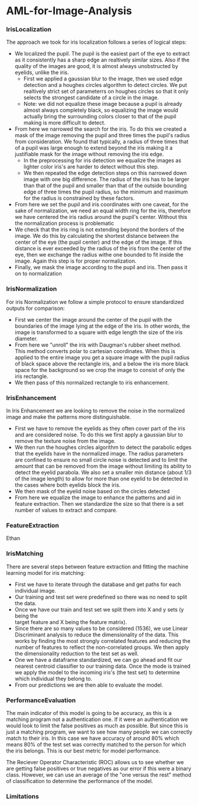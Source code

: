 # AML-for-Image-Analysis

### IrisLocalization

The approach we took for iris localization follows a series of logical steps:

- We localized the pupil. The pupil is the easiest part of the eye to extract 
as it consistently has a sharp edge an realtively similar sizes. Also if the 
quality of the images are good, it is almost always unobstructed by eyelids,
unlike the iris. 
  - First we applied a gaussian blur to the image, then we used edge detection
  and a houghes circles algorithm to detect circles. We put realtively strict 
  set of parameterrs on houghes circles so that it only selects the strongest 
  candidate of a circle in the image.
  - Note: we did not equalize these image because a pupil is already almost always 
  completely black, so equalizing the image would actually bring the surrounding
  colors closer to that of the pupil making is more difficult to detect.
- From here we narrowed the search for the iris. To do this we created a mask of the
image removing the pupil and three times the pupil's radius from consideration. 
We found that typically, a radius of three times that of a pupil was large enough 
to extend beyond the iris making it a justifiable mask for the image without 
removing the iris edge.
  - In the preprocessing for iris detection we equalize the images as lighter color 
  iris's are harder to detect without this step.
  - We then repeated the edge detection steps on this narrowed down image with one 
  big difference. The radius of the iris has to be larger than that of the pupil and 
  smaller than that of the outside bounding edge of three times the pupil radius,
  so the minimum and maximum for the radius is constrained by these factors.
- From here we set the pupil and iris coordinates with one caveat, for the sake
of normalization, we need an equal width ring for the iris, therefore we have centered
the iris radius around the pupil's center. Without this the normalization process
is problematic
- We check that the iris ring is not extending beyond the borders of the 
image. We do this by calculating the shortest distance between the center of the
eye (the pupil center) and the edge of the image. If this distance is ever exceeded 
by the radius of the iris from the center of the eye, then we exchange the radius 
withe one bounded to fit inside the image. Again this step is for proper 
normalization.
- Finally, we mask the image according to the pupil and iris. Then pass it on 
to normalization

### IrisNormalization

For iris Normalization we follow a simple protocol to ensure standardized outputs for
comparison:

- First we center the image around the center of the pupil with the boundaries of 
the image lying at the edge of the iris. In other words, the image is transformed 
to a square with edge length the size of the iris diameter.
- From here we "unroll" the iris with Daugman's rubber sheet method. This method
converts polar to cartesian coordinates. When this is applied to the entire image you
get a square image with the pupil radius of black space above the rectangle iris,
and a below the iris more black space for the background so we crop the image to
consist of only the iris rectangle.
- We then pass of this normalized rectangle to iris enhancement.

### IrisEnhancement

In Iris Enhancement we are looking to remove the noise in the normalized image
and make the patterns more distinguishable.

- First we have to remove the eyelids as they often cover part of the iris and 
are considered noise. To do this we first apply a gaussian blur to remove the 
texture noise from the image.
- We then run the houghes circles algorithm to detect the parabolic edges 
that the eyelids have in the normalized image. The radius parameters are confined
to ensure no small circle noise is detected and to limit the amount that can 
be removed from the image without limiting its ability to detect the eyelid
parabola. We also set a smaller min distance (about 1/3 of the image length)
to allow for more than one eyelid to be detected in the cases where both eyelids
block the iris.
- We then mask of the eyelid noise based on the circles detected
- From here we equalize the image to enhance the patterns and aid in feature 
extraction. Then we standardize the size so that there is a set number of values
to extract and compare.

### FeatureExtraction

Ethan

### IrisMatching

There are several steps between feature extraction and fitting the machine learning
model for iris matching:

- First we have to iterate through the database and get paths for each individual image. 
- Our training and test set were predefined so there was no need to split the data.
- Once we have our train and test set we split them into X and y sets (y being the  
target feature and X being the feature matrix).
- Since there are so many values to be considered (1536), we use Linear Discriminant analysis
to reduce the dimensionality of the data. This works by finding the most strongly correlated
features and reducing the number of features to reflect the non-correlated groups. We then
apply the dimensionality reduction to the test set as well.
- One we have a dataframe standardized, we can go ahead and fit our nearest centroid classifier
to our training data. Once the mode is trained we apply the model to the incoming iris's (the
test set) to determine which individual they belong to. 
- From our predictions we are then able to evaluate the model.

### PerformanceEvaluation

The main indicator of this model is going to be accuracy, as this is a matching program
not a authentication one. If it were an authentication we would look to limit the false
positives as much as possible. But since this is just a matching program, we want to see
how many people we can correctly match to their iris. In this case we have accuracy of around
80% which means 80% of the test set was correctly matched to the person for which the iris 
belongs. This is our best metric for model performance.

The Reciever Operator Characteristic (ROC) allows us to see whether we are getting false 
positives or true negatives as our error if this were a binary class. However, we can use 
an average of the "one versus the rest" method of classification to determine the performance
of the model.

### Limitations
